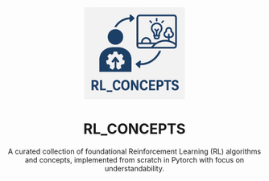 <p align="center">
  <img src="https://github.com/Mandred009/RL_Concepts/blob/d0343d3826f777829ff8e6d871dd17824b164dcc/RL_CONCEPTS%20repo.png" alt="RL_Concepts Logo" width="200"/>
</p>

<h1 align="center">RL_CONCEPTS</h1>

<p align="center">
  A curated collection of foundational Reinforcement Learning (RL) algorithms and concepts, implemented from scratch in Pytorch with focus on understandability.
</p>
